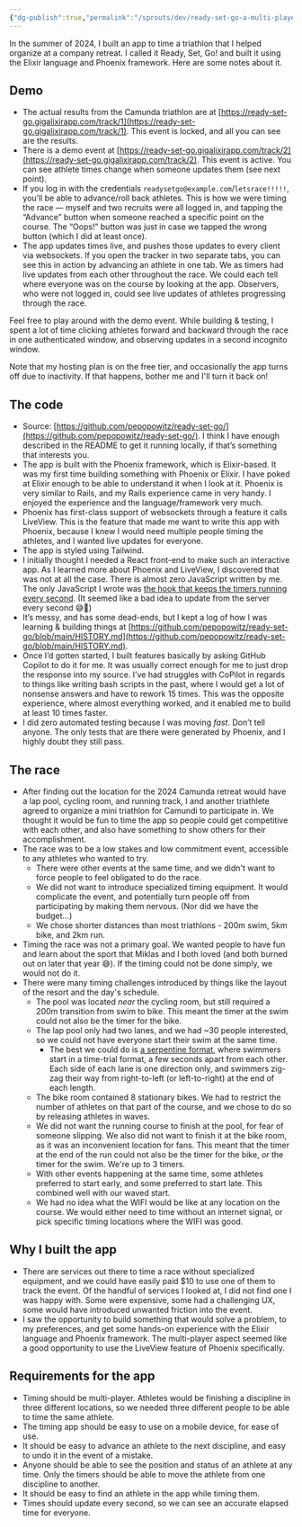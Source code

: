 ```yaml
---
{"dg-publish":true,"permalink":"/sprouts/dev/ready-set-go-a-multi-player-triathlon-timing-app-built-with-elixir-and-phoenix/","created":"2025-02-14T11:42:39.892-06:00","updated":"2025-02-14T15:09:19.440-06:00"}
---
```


In the summer of 2024, I built an app to time a triathlon that I helped organize at a company retreat. I called it Ready, Set, Go! and built it using the Elixir language and Phoenix framework. Here are some notes about it.
## Demo

* The actual results from the Camunda triathlon are at [https://ready-set-go.gigalixirapp.com/track/1](https://ready-set-go.gigalixirapp.com/track/1). This event is locked, and all you can see are the results.
 * There is a demo event at [https://ready-set-go.gigalixirapp.com/track/2](https://ready-set-go.gigalixirapp.com/track/2). This event is active. You can see athlete times change when someone updates them (see next point).
 * If you log in with the credentials `readysetgo@example.com`/`letsrace!!!!!`, you’ll be able to advance/roll back athletes. This is how we were timing the race — myself and two recruits were all logged in, and tapping the “Advance” button when someone reached a specific point on the course. The “Oops!” button was just in case we tapped the wrong button (which I did at least once).
 * The app updates times live, and pushes those updates to every client via websockets. If you open the tracker in two separate tabs, you can see this in action by advancing an athlete in one tab. We as timers had live updates from each other throughout the race. We could each tell where everyone was on the course by looking at the app. Observers, who were not logged in, could see live updates of athletes progressing through the race.
 
Feel free to play around with the demo event. While building & testing, I spent a lot of time clicking athletes forward and backward through the race in one authenticated window, and observing updates in a second incognito window.

Note that my hosting plan is on the free tier, and occasionally the app turns off due to inactivity. If that happens, bother me and I'll turn it back on!
## The code
* Source: [https://github.com/pepopowitz/ready-set-go/](https://github.com/pepopowitz/ready-set-go/). I think I have enough described in the README to get it running locally, if that’s something that interests you.
* The app is built with the Phoenix framework, which is Elixir-based. It was my first time building something with Phoenix or Elixir. I have poked at Elixir enough to be able to understand it when I look at it. Phoenix is very similar to Rails, and my Rails experience came in very handy. I enjoyed the experience and the language/framework very much.
 * Phoenix has first-class support of websockets through a feature it calls LiveView. This is the feature that made me want to write this app with Phoenix, because I knew I would need multiple people timing the athletes, and I wanted live updates for everyone. 
 * The app is styled using Tailwind. 
 * I initially thought I needed a React front-end to make such an interactive app. As I learned more about Phoenix and LiveView, I discovered that was not at all the case. There is almost zero JavaScript written by me. The only JavaScript I wrote was [the hook that keeps the timers running every second](https://github.com/pepopowitz/ready-set-go/blob/main/assets/js/app.jsx#L26-L51). (It seemed like a bad idea to update from the server every second 😅😬)
 * It’s messy, and has some dead-ends, but I kept a log of how I was learning & building things at [https://github.com/pepopowitz/ready-set-go/blob/main/HISTORY.md](https://github.com/pepopowitz/ready-set-go/blob/main/HISTORY.md).
 * Once I’d gotten started, I built features basically by asking GitHub Copilot to do it for me. It was usually correct enough for me to just drop the response into my source. I’ve had struggles with CoPilot in regards to things like writing bash scripts in the past, where I would get a lot of nonsense answers and have to rework 15 times. This was the opposite experience, where almost everything worked, and it enabled me to build at least 10 times faster.
 * I did zero automated testing because I was moving _fast_. Don’t tell anyone. The only tests that are there were generated by Phoenix, and I highly doubt they still pass.
## The race
- After finding out the location for the 2024 Camunda retreat would have a lap pool, cycling room, and running track, I and another triathlete agreed to organize a mini triathlon for Camundi to participate in. We thought it would be fun to time the app so people could get competitive with each other, and also have something to show others for their accomplishment.
- The race was to be a low stakes and low commitment event, accessible to any athletes who wanted to try.
	- There were other events at the same time, and we didn't want to force people to feel obligated to do the race.
	- We did not want to introduce specialized timing equipment. It would complicate the event, and potentially turn people off from participating by making them nervous. (Nor did we have the budget...)
	- We chose shorter distances than most triathlons - 200m swim, 5km bike, and 2km run.
- Timing the race was not a primary goal. We wanted people to have fun and learn about the sport that Miklas and I both loved (and both burned out on later that year 😅). If the timing could not be done simply, we would not do it.
- There were many timing challenges introduced by things like the layout of the resort and the day's schedule.
	- The pool was located _near_ the cycling room, but still required a 200m transition from swim to bike. This meant the timer at the swim could not also be the timer for the bike.
	- The lap pool only had two lanes, and we had ~30 people interested, so we could not have everyone start their swim at the same time. 
		- The best we could do is [a serpentine format](https://camelbackcoaching.com/blog-news/the-serpentine-swim/), where swimmers start in a time-trial format, a few seconds apart from each other. Each side of each lane is one direction only, and swimmers zig-zag their way from right-to-left (or left-to-right) at the end of each length.
	- The bike room contained 8 stationary bikes. We had to restrict the number of athletes on that part of the course, and we chose to do so by releasing athletes in waves.
	- We did not want the running course to finish at the pool, for fear of someone slipping. We also did not want to finish it at the bike room, as it was an inconvenient location for fans. This meant that the timer at the end of the run could not also be the timer for the bike, _or_ the timer for the swim. We're up to 3 timers.
	- With other events happening at the same time, some athletes preferred to start early, and some preferred to start late. This combined well with our waved start.
	- We had no idea what the WIFI would be like at any location on the course. We would either need to time without an internet signal, or pick specific timing locations where the WIFI was good.
## Why I built the app
- There are services out there to time a race without specialized equipment, and we could have easily paid $10 to use one of them to track the event. Of the handful of services I looked at, I did not find one I was happy with. Some were expensive, some had a challenging UX, some would have introduced unwanted friction into the event. 
- I saw the opportunity to build something that would solve a problem, to my preferences, and get some hands-on experience with the Elixir language and Phoenix framework. The multi-player aspect seemed like a good opportunity to use the LiveView feature of Phoenix specifically. 
## Requirements for the app
- Timing should be multi-player. Athletes would be finishing a discipline in three different locations, so we needed three different people to be able to time the same athlete.
- The timing app should be easy to use on a mobile device, for ease of use.
- It should be easy to advance an athlete to the next discipline, and easy to undo it in the event of a mistake. 
- Anyone should be able to see the position and status of an athlete at any time. Only the timers should be able to move the athlete from one discipline to another.
- It should be easy to find an athlete in the app while timing them.
- Times should update every second, so we can see an accurate elapsed time for everyone.

